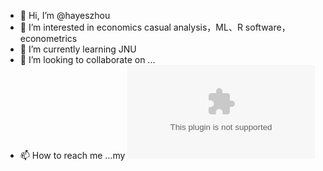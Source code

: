 - 👋 Hi, I’m @hayeszhou
- 👀 I’m interested in economics casual analysis，ML、R software，econometrics
- 🌱 I’m currently learning JNU
- 💞️ I’m looking to collaborate on ...
- 📫 How to reach me ...my ![Email](zhzhous@sina.com)

<!---
hayeszhou/hayeszhou is a ✨ special ✨ repository because its `README.md` (this file) appears on your GitHub profile.
You can click the Preview link to take a look at your changes.
--->
